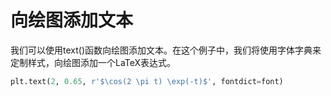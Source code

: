 # 向绘图添加文本

我们可以使用text()函数向绘图添加文本。在这个例子中，我们将使用字体字典来定制样式，向绘图添加一个LaTeX表达式。

```python
plt.text(2, 0.65, r'$\cos(2 \pi t) \exp(-t)$', fontdict=font)
```
